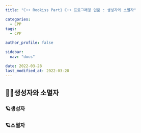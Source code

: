 ```yaml
---
title: "C++ Rookiss Part1 C++ 프로그래밍 입문 : 생성자와 소멸자"

categories:
  - CPP
tags:
  - CPP

author_profile: false

sidebar:
  nav: "docs"

date: 2022-03-28
last_modified_at: 2022-03-28
---
```



## 🙇‍♀️생성자와 소멸자




### 🪐생성자




### 🪐소멸자
